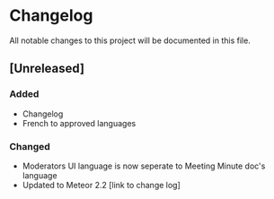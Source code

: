 # Changelog

All notable changes to this project will be documented in this file.

## [Unreleased]

### Added

- Changelog
- French to approved languages

### Changed

- Moderators UI language is now seperate to Meeting Minute doc's language
- Updated to Meteor 2.2 [link to change log]